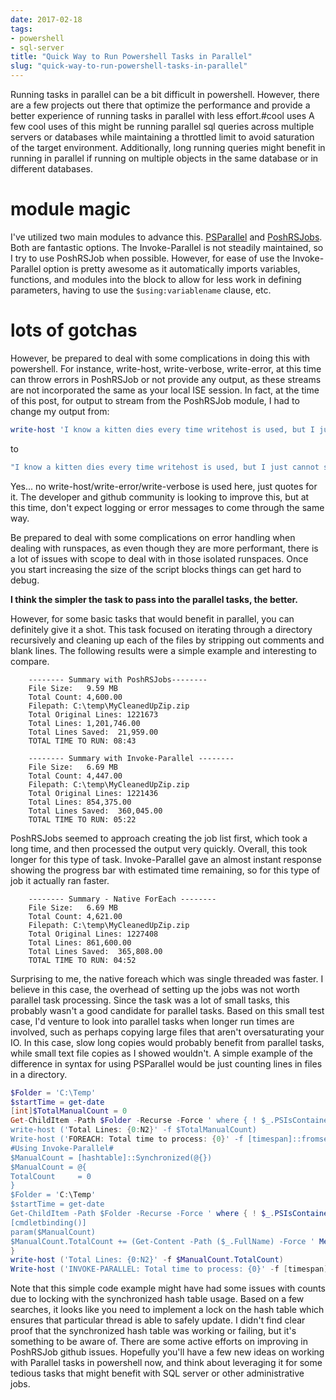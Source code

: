 ```yaml
---
date: 2017-02-18
tags:
- powershell
- sql-server
title: "Quick Way to Run Powershell Tasks in Parallel"
slug: "quick-way-to-run-powershell-tasks-in-parallel"
---
```


Running tasks in parallel can be a bit difficult in powershell. However, there are a few projects out there that optimize the performance and provide a better experience of running tasks in parallel with less effort.#cool uses
A few cool uses of this might be running parallel sql queries across multiple servers or databases while maintaining a throttled limit to avoid saturation of the target environment. Additionally, long running queries might benefit in running in parallel if running on multiple objects in the same database or in different databases.

# module magic

I've utilized two main modules to advance this.
[PSParallel](https://github.com/powercode/PSParallel) and [PoshRSJobs](https://github.com/proxb/PoshRSJob/). Both are fantastic options. The Invoke-Parallel is not steadily maintained, so I try to use PoshRSJob when possible. However, for ease of use the Invoke-Parallel option is pretty awesome as it automatically imports variables, functions, and modules into the block to allow for less work in defining parameters, having to use the `$using:variablename` clause, etc.

# lots of gotchas

However, be prepared to deal with some complications in doing this with powershell. For instance, write-host, write-verbose, write-error, at this time can throw errors in PoshRSJob or not provide any output, as these streams are not incorporated the same as your local ISE session. In fact, at the time of this post, for output to stream from the PoshRSJob module, I had to change my output from:

```powershell
write-host 'I know a kitten dies every time writehost is used, but I just cannot stop myself'
```

to

```powershell
"I know a kitten dies every time writehost is used, but I just cannot stop myself"
```

Yes... no write-host/write-error/write-verbose is used here, just quotes for it. The developer and github community is looking to improve this, but at this time, don't expect logging or error messages to come through the same way.

Be prepared to deal with some complications on error handling when dealing with runspaces, as even though they are more performant, there is a lot of issues with scope to deal with in those isolated runspaces. Once you start increasing the size of the script blocks things can get hard to debug.

**I think the simpler the task to pass into the parallel tasks, the better.**

However, for some basic tasks that would benefit in parallel, you can definitely give it a shot.
This task focused on iterating through a directory recursively and cleaning up each of the files by stripping out comments and blank lines. The following results were a simple example and interesting to compare.

```text
    -------- Summary with PoshRSJobs--------
    File Size:   9.59 MB
    Total Count: 4,600.00
    Filepath: C:\temp\MyCleanedUpZip.zip
    Total Original Lines: 1221673
    Total Lines: 1,201,746.00
    Total Lines Saved:  21,959.00
    TOTAL TIME TO RUN: 08:43

    -------- Summary with Invoke-Parallel --------
    File Size:   6.69 MB
    Total Count: 4,447.00
    Filepath: C:\temp\MyCleanedUpZip.zip
    Total Original Lines: 1221436
    Total Lines: 854,375.00
    Total Lines Saved:  360,045.00
    TOTAL TIME TO RUN: 05:22
```

PoshRSJobs seemed to approach creating the job list first, which took a long time, and then processed the output very quickly. Overall, this took longer for this type of task. Invoke-Parallel gave an almost instant response showing the progress bar with estimated time remaining, so for this type of job it actually ran faster.

```text
    -------- Summary - Native ForEach --------
    File Size:   6.69 MB
    Total Count: 4,621.00
    Filepath: C:\temp\MyCleanedUpZip.zip
    Total Original Lines: 1227408
    Total Lines: 861,600.00
    Total Lines Saved:  365,808.00
    TOTAL TIME TO RUN: 04:52
```

Surprising to me, the native foreach which was single threaded was faster. I believe in this case, the overhead of setting up the jobs was not worth parallel task processing. Since the task was a lot of small tasks, this probably wasn't a good candidate for parallel tasks. Based on this small test case, I'd venture to look into parallel tasks when longer run times are involved, such as perhaps copying large files that aren't oversaturating your IO. In this case, slow long copies would probably benefit from parallel tasks, while small text file copies as I showed wouldn't.
A simple example of the difference in syntax for using PSParallel would be just counting lines in files in a directory.


```powershell
$Folder = 'C:\Temp'
$startTime = get-date
[int]$TotalManualCount = 0
Get-ChildItem -Path $Folder -Recurse -Force ' where { ! $_.PSIsContainer } ' % { $TotalManualCount += (Get-Content -Path ($_.FullName) -Force ' Measure-Object -Line).Lines}
write-host ('Total Lines: {0:N2}' -f $TotalManualCount)
Write-host ('FOREACH: Total time to process: {0}' -f [timespan]::fromseconds(((Get-Date)-$StartTime).Totalseconds).ToString('mm\:ss'))
#Using Invoke-Parallel#
$ManualCount = [hashtable]::Synchronized(@{})
$ManualCount = @{
TotalCount     = 0
}
$Folder = 'C:\Temp'
$startTime = get-date
Get-ChildItem -Path $Folder -Recurse -Force ' where { ! $_.PSIsContainer } ' Start-RsJob -Throttle 4 -ArgumentList $ManualCount -ScriptBlock {
[cmdletbinding()]
param($ManualCount)
$ManualCount.TotalCount += (Get-Content -Path ($_.FullName) -Force ' Measure-Object -Line).Lines
}
write-host ('Total Lines: {0:N2}' -f $ManualCount.TotalCount)
Write-host ('INVOKE-PARALLEL: Total time to process: {0}' -f [timespan]::fromseconds(((Get-Date)-$StartTime).Totalseconds).ToString('mm\:ss'))
```

Note that this simple code example might have had some issues with counts due to locking with the synchronized hash table usage. Based on a few searches, it looks like you need to implement a lock on the hash table which ensures that particular thread is able to safely update. I didn't find clear proof that the synchronized hash table was working or failing, but it's something to be aware of. There are some active efforts on improving in PoshRSJob github issues.
Hopefully you'll have a few new ideas on working with Parallel tasks in powershell now, and think about leveraging it for some tedious tasks that might benefit with SQL server or other administrative jobs.
